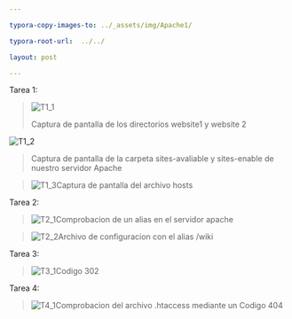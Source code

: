 ```yaml
---

typora-copy-images-to: ../_assets/img/Apache1/

typora-root-url:  ../../

layout: post

---
```


Tarea 1:

> ![T1_1](/guillermovg-ciber/_assets/img/Apache1/T1_1.png)
>
> 
>
> Captura de pantalla de los directorios website1 y website 2



![T1_2](/guillermovg-ciber/_assets/img/Apache1/T1_2.png)

> Captura de pantalla de la carpeta sites-avaliable y sites-enable de nuestro servidor Apache

> ![T1_3](/guillermovg-ciber/_assets/img/Apache1/T1_3.png)Captura de pantalla del archivo hosts

Tarea 2:



> ![T2_1](/guillermovg-ciber/_assets/img/Apache1/T2_1.png)Comprobacion de un alias en el servidor apache



> ![T2_2](/guillermovg-ciber/_assets/img/Apache1/T2_2.png)Archivo de configuracion con el alias /wiki



Tarea 3:

> ![T3_1](/guillermovg-ciber/_assets/img/Apache1/T3_1.png)Codigo 302



Tarea 4:

> ![T4_1](/guillermovg-ciber/_assets/img/Apache1/T4_1.png)Comprobacion del archivo .htaccess mediante un Codigo 404

